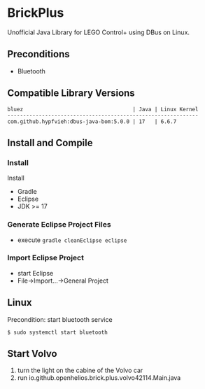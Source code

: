 # BrickPlus

Unofficial Java Library for LEGO Control+ using DBus on Linux.

## Preconditions

* Bluetooth

## Compatible Library Versions

```
bluez                                   | Java | Linux Kernel
-------------------------------------------------------------
com.github.hypfvieh:dbus-java-bom:5.0.0 | 17   | 6.6.7
```

## Install and Compile

### Install

Install
* Gradle
* Eclipse
* JDK >= 17

### Generate Eclipse Project Files

* execute `gradle cleanEclipse eclipse`

### Import Eclipse Project

* start Eclipse
* File->Import...->General Project

## Linux

Precondition: start bluetooth service

```
$ sudo systemctl start bluetooth
```

## Start Volvo

1. turn the light on the cabine of the Volvo car
2. run io.github.openhelios.brick.plus.volvo42114.Main.java
